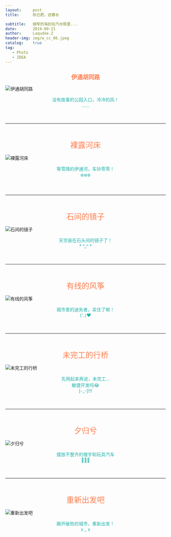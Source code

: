 ```yaml
---
layout:     post
title:      秋已肥，迹春长

subtitle:   细窄的海封在汽水瓶里...
date:       2019-09-21
author:     Laqudee.Z
header-img: img/w_cc_06.jpeg
catalog:    true
tag:
   - Photo
   - IDEA
---
```


<h1 style="text-align:center; font-size:18px; color:Coral">伊通胡同路</h1>

![伊通胡同路](/img/w_cc_03.jpeg)

<center><font color=LightSeaGreen>没有故事的公园入口，冷冷的风！</font></center>
<center><font color=LightSeaGreen>......</font></center>

<br/>
<br/>
<hr/>
<br/>
<br>

<center><font face="黑体" size=5 color=Coral>裸露河床</font></center>

![裸露河床](/img/w_cc_04.jpeg)

<center><font color=LightSeaGreen>等雪降的伊通河，车铃零零！</font></center>
<center><font color=LightSeaGreen>❄️❄️❄️</font></center>

<br/>
<br/>
<hr/>
<br/>
<br>

<center><font size=5 color=Coral face="黑体">石间的镜子</font></center>

![石间的镜子](/img/w_cc_05.jpeg)

<center><font color=LightSeaGreen>天空装在石头间的镜子了！</font></center>
<center><font color=LightSeaGreen>* ^_^ *</font></center>

<br/>
<br/>
<hr/>
<br/>
<br>

<center><font face="黑体" size=5 color=Coral>有线的风筝</font></center>

![有线的风筝](/img/w_cc_11.jpeg)

<center><font color=LightSeaGreen>城市里的迷失者，呆住了嘛！</font></center>
<center><font color=LightSeaGreen>(‘..)❤️</font></center>

<br/>
<br/>
<hr/>
<br/>
<br>

<center><font size=5 face="黑体" color=Coral>未完工的行桥</font></center>

![未完工的行桥](/img/w_cc_14.jpeg)

<center><font color=LightSeaGreen>先用起来再说，未完工...<br/> 敏捷开发吗😂</font></center>
<center><font color=LightSeaGreen>[-_-]!!!</font></center>

<br/>
<br/>
<hr/>
<br/>
<br>

<center><font face="黑体" size=5 color=Coral>夕归兮</font></center>

![夕归兮](/img/w_cc_02.jpeg)

<center><font color=LightSeaGreen>摆放不整齐的楼宇和玩具汽车</font></center>
<center><font color=LightSeaGreen>🚗🚗🚗</font></center>

<br/>
<br/>
<hr/>
<br/>
<br>

<center><font face="黑体" size=5 color=Coral>重新出发吧</font></center>

![重新出发吧](/img/w_cc_07.jpeg)

<center><font color=LightSeaGreen>踢开破败的城市，重新出发！</font></center>
<center><font color=LightSeaGreen>x _ x</font></center>
<br/>
<br/>


